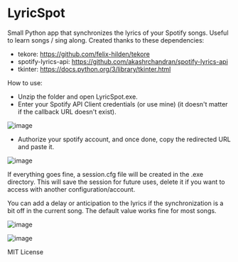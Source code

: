 # LyricSpot

Small Python app that synchronizes the lyrics of your Spotify songs. Useful to learn songs / sing along.
Created thanks to these dependencies:
  - tekore: https://github.com/felix-hilden/tekore
  - spotify-lyrics-api: https://github.com/akashrchandran/spotify-lyrics-api
  - tkinter: https://docs.python.org/3/library/tkinter.html

How to use:

- Unzip the folder and open LyricSpot.exe.
- Enter your Spotify API Client credentials (or use mine) (it doesn't matter if the callback URL doesn't exist).

![image](https://github.com/EloxZ/LyricSpot/assets/45355879/d0093630-eae9-4bc6-b82d-9e0abe595456)

- Authorize your spotify account, and once done, copy the redirected URL and paste it.

![image](https://github.com/EloxZ/LyricSpot/assets/45355879/b0a92c64-60fa-4296-8f93-709105b0a2ee)

If everything goes fine, a session.cfg file will be created in the .exe directory. This will save the session for future uses, delete it if you want to
access with another configuration/account.

You can add a delay or anticipation to the lyrics if the synchronization is a bit off in the current song. The default value works fine for most songs.

![image](https://github.com/EloxZ/LyricSpot/assets/45355879/d5aa8e79-23d4-44f9-92bc-3381f74b41c4)

![image](https://github.com/EloxZ/LyricSpot/assets/45355879/ad279bd3-adbf-4e94-aa6a-dee9664bcba1)

MIT License
